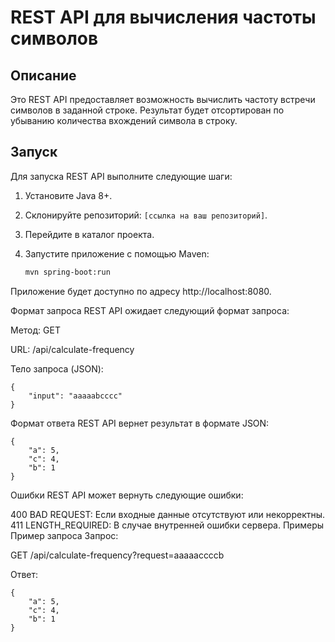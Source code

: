 # REST API для вычисления частоты символов

## Описание

Это REST API предоставляет возможность вычислить частоту встречи символов в заданной строке. 
Результат будет отсортирован по убыванию количества вхождений символа в строку.

## Запуск

Для запуска REST API выполните следующие шаги:

1. Установите Java 8+.
2. Склонируйте репозиторий: `[ссылка на ваш репозиторий]`.
3. Перейдите в каталог проекта.
4. Запустите приложение с помощью Maven:

   ```bash
   mvn spring-boot:run

Приложение будет доступно по адресу http://localhost:8080.

Формат запроса
REST API ожидает следующий формат запроса:

Метод: GET

URL: /api/calculate-frequency

Тело запроса (JSON):

    {
        "input": "aaaaabcccc"
    }

Формат ответа
REST API вернет результат в формате JSON:

    {
        "a": 5,
        "c": 4,
        "b": 1
    }

Ошибки
REST API может вернуть следующие ошибки:

400 BAD REQUEST: Если входные данные отсутствуют или некорректны.
411 LENGTH_REQUIRED: В случае внутренней ошибки сервера.
Примеры
Пример запроса
Запрос:

GET /api/calculate-frequency?request=aaaaaccccb

Ответ:

    {
        "a": 5,
        "c": 4,
        "b": 1
    }